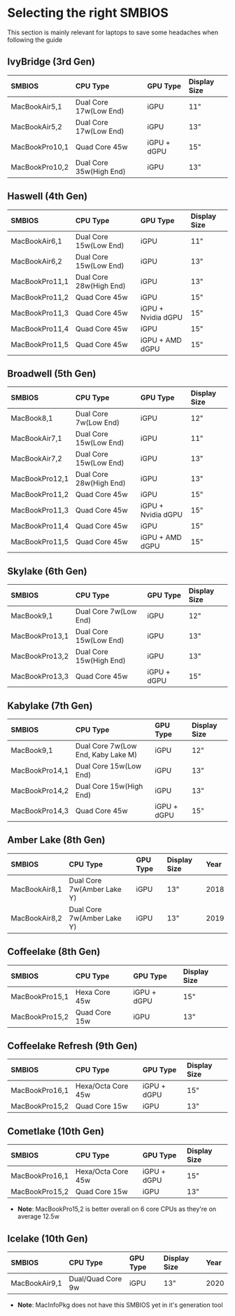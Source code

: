 # Selecting the right SMBIOS

This section is mainly relevant for laptops to save some headaches when following the guide

## IvyBridge (3rd Gen)

| SMBIOS | CPU Type | GPU Type | Display Size |
| :--- | :--- | :--- | :--- |
| MacBookAir5,1 | Dual Core 17w(Low End) | iGPU | 11" |
| MacBookAir5,2 | Dual Core 17w(Low End) | iGPU | 13" |
| MacBookPro10,1 | Quad Core 45w | iGPU + dGPU | 15" |
| MacBookPro10,2 | Dual Core 35w(High End) | iGPU | 13" |

## Haswell (4th Gen)

| SMBIOS | CPU Type | GPU Type | Display Size |
| :--- | :--- | :--- | :--- |
| MacBookAir6,1 | Dual Core 15w(Low End) | iGPU | 11" |
| MacBookAir6,2 | Dual Core 15w(Low End) | iGPU | 13" |
| MacBookPro11,1 | Dual Core 28w(High End) | iGPU | 13" |
| MacBookPro11,2 | Quad Core 45w | iGPU | 15" |
| MacBookPro11,3 | Quad Core 45w | iGPU + Nvidia dGPU | 15" |
| MacBookPro11,4 | Quad Core 45w | iGPU | 15" |
| MacBookPro11,5 | Quad Core 45w | iGPU + AMD dGPU | 15" |

## Broadwell (5th Gen)

| SMBIOS | CPU Type | GPU Type | Display Size |
| :--- | :--- | :--- | :--- |
| MacBook8,1 | Dual Core 7w(Low End) | iGPU | 12" |
| MacBookAir7,1 | Dual Core 15w(Low End) | iGPU | 11" |
| MacBookAir7,2 | Dual Core 15w(Low End) | iGPU | 13" |
| MacBookPro12,1 | Dual Core 28w(High End) | iGPU | 13" |
| MacBookPro11,2 | Quad Core 45w | iGPU | 15" |
| MacBookPro11,3 | Quad Core 45w | iGPU + Nvidia dGPU | 15" |
| MacBookPro11,4 | Quad Core 45w | iGPU | 15" |
| MacBookPro11,5 | Quad Core 45w | iGPU + AMD dGPU | 15" |

## Skylake (6th Gen)

| SMBIOS | CPU Type | GPU Type | Display Size |
| :--- | :--- | :--- | :--- |
| MacBook9,1 | Dual Core 7w(Low End) | iGPU | 12" |
| MacBookPro13,1 | Dual Core 15w(Low End) | iGPU | 13" |
| MacBookPro13,2 | Dual Core 15w(High End) | iGPU | 13" |
| MacBookPro13,3 | Quad Core 45w | iGPU + dGPU | 15" |

## Kabylake (7th Gen)

| SMBIOS | CPU Type | GPU Type | Display Size |
| :--- | :--- | :--- | :--- |
| MacBook9,1 | Dual Core 7w(Low End, Kaby Lake M) | iGPU | 12" |
| MacBookPro14,1 | Dual Core 15w(Low End) | iGPU | 13" |
| MacBookPro14,2 | Dual Core 15w(High End) | iGPU | 13" |
| MacBookPro14,3 | Quad Core 45w | iGPU + dGPU | 15" |

## Amber Lake (8th Gen)

| SMBIOS | CPU Type | GPU Type | Display Size | Year |
| :--- | :--- | :--- | :--- | :--- |
| MacBookAir8,1 | Dual Core 7w(Amber Lake Y) | iGPU | 13" | 2018 |
| MacBookAir8,2 | Dual Core 7w(Amber Lake Y) | iGPU | 13" | 2019 |

## Coffeelake (8th Gen)

| SMBIOS | CPU Type | GPU Type | Display Size |
| :--- | :--- | :--- | :--- |
| MacBookPro15,1 | Hexa Core 45w | iGPU + dGPU | 15" |
| MacBookPro15,2 | Quad Core 15w | iGPU | 13" |

## Coffeelake Refresh (9th Gen)


| SMBIOS | CPU Type | GPU Type | Display Size |
| :--- | :--- | :--- | :--- |
| MacBookPro16,1 | Hexa/Octa Core 45w | iGPU + dGPU | 15" |
| MacBookPro15,2 | Quad Core 15w | iGPU | 13" |

## Cometlake (10th Gen)

| SMBIOS | CPU Type | GPU Type | Display Size |
| :--- | :--- | :--- | :--- |
| MacBookPro16,1 | Hexa/Octa Core 45w | iGPU + dGPU | 15" |
| MacBookPro15,2 | Quad Core 15w | iGPU | 13" |

* **Note**: MacBookPro15,2 is better overall on 6 core CPUs as they're on average 12.5w

## Icelake (10th Gen)

| SMBIOS | CPU Type | GPU Type | Display Size | Year |
| :--- | :--- | :--- | :--- | :--- |
| MacBookAir9,1 | Dual/Quad Core 9w | iGPU | 13" | 2020 |

* **Note**: MacInfoPkg does not have this SMBIOS yet in it's generation tool


